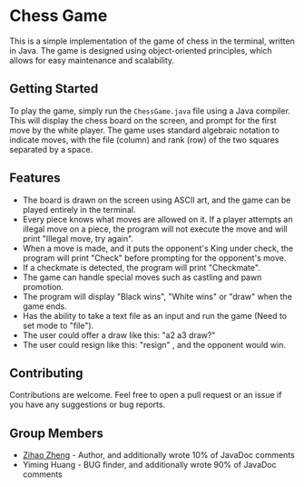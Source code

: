 # Chess Game

This is a simple implementation of the game of chess in the terminal, written in Java. The game is designed using object-oriented principles, which allows for easy maintenance and scalability.

## Getting Started

To play the game, simply run the `ChessGame.java` file using a Java compiler. This will display the chess board on the screen, and prompt for the first move by the white player. The game uses standard algebraic notation to indicate moves, with the file (column) and rank (row) of the two squares separated by a space.

## Features

- The board is drawn on the screen using ASCII art, and the game can be played entirely in the terminal.
- Every piece knows what moves are allowed on it. If a player attempts an illegal move on a piece, the program will not execute the move and will print "Illegal move, try again".
- When a move is made, and it puts the opponent's King under check, the program will print "Check" before prompting for the opponent's move.
- If a checkmate is detected, the program will print "Checkmate".
- The game can handle special moves such as castling and pawn promotion.
- The program will display "Black wins", "White wins" or "draw" when the game ends.
- Has the ability to take a text file as an input and run the game (Need to set mode to "file").
- The user could offer a draw like this: "a2 a3 draw?"
- The user could resign like this: "resign" , and the opponent would win.


## Contributing

Contributions are welcome. Feel free to open a pull request or an issue if you have any suggestions or bug reports.

## Group Members

- [Zihao Zheng](https://github.com/zhengzihao2002) - Author, and additionally wrote 10% of JavaDoc comments
- Yiming Huang - BUG finder, and additionally wrote 90% of JavaDoc comments

